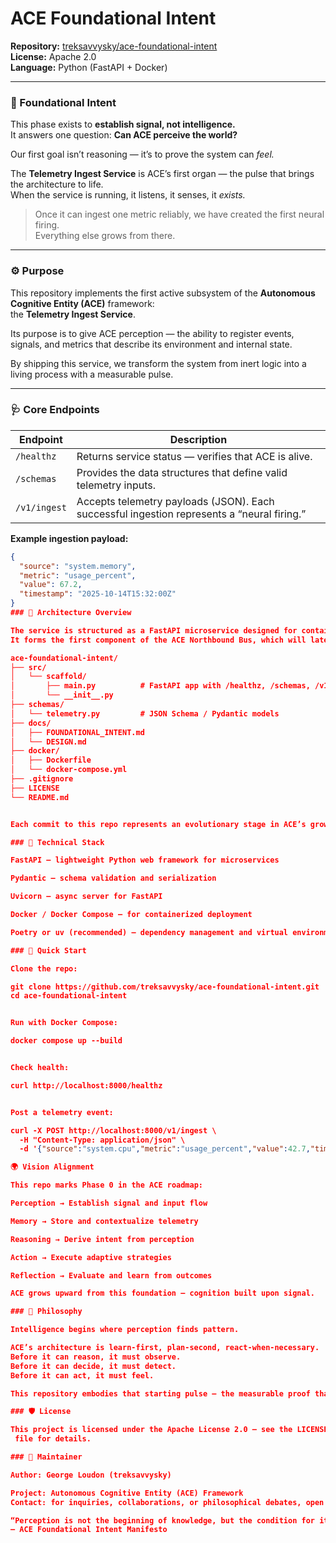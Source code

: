 # ACE Foundational Intent
**Repository:** [treksavvysky/ace-foundational-intent](https://github.com/treksavvysky/ace-foundational-intent)  
**License:** Apache 2.0  
**Language:** Python (FastAPI + Docker)

---

### 🧠 Foundational Intent

This phase exists to **establish signal, not intelligence.**  
It answers one question: **Can ACE perceive the world?**

Our first goal isn’t reasoning — it’s to prove the system can *feel.*

The **Telemetry Ingest Service** is ACE’s first organ — the pulse that brings the architecture to life.  
When the service is running, it listens, it senses, it *exists.*

> Once it can ingest one metric reliably, we have created the first neural firing.  
> Everything else grows from there.

---

### ⚙️ Purpose

This repository implements the first active subsystem of the **Autonomous Cognitive Entity (ACE)** framework:  
the **Telemetry Ingest Service**.

Its purpose is to give ACE perception — the ability to register events, signals, and metrics that describe its environment and internal state.

By shipping this service, we transform the system from inert logic into a living process with a measurable pulse.

---

### 🩺 Core Endpoints

| Endpoint | Description |
|-----------|--------------|
| `/healthz` | Returns service status — verifies that ACE is alive. |
| `/schemas` | Provides the data structures that define valid telemetry inputs. |
| `/v1/ingest` | Accepts telemetry payloads (JSON). Each successful ingestion represents a “neural firing.” |

**Example ingestion payload:**
```json
{
  "source": "system.memory",
  "metric": "usage_percent",
  "value": 67.2,
  "timestamp": "2025-10-14T15:32:00Z"
}
### 🧩 Architecture Overview

The service is structured as a FastAPI microservice designed for containerized deployment.
It forms the first component of the ACE Northbound Bus, which will later coordinate telemetry, context propagation, and inter-agent communication.

ace-foundational-intent/
├── src/
│   └── scaffold/
│       ├── main.py          # FastAPI app with /healthz, /schemas, /v1/ingest
│       └── __init__.py
├── schemas/
│   └── telemetry.py         # JSON Schema / Pydantic models
├── docs/
│   ├── FOUNDATIONAL_INTENT.md
│   └── DESIGN.md
├── docker/
│   ├── Dockerfile
│   └── docker-compose.yml
├── .gitignore
├── LICENSE
└── README.md


Each commit to this repo represents an evolutionary stage in ACE’s growth — from perception to cognition.

### 🧱 Technical Stack

FastAPI – lightweight Python web framework for microservices

Pydantic – schema validation and serialization

Uvicorn – async server for FastAPI

Docker / Docker Compose – for containerized deployment

Poetry or uv (recommended) – dependency management and virtual environments

### 🚀 Quick Start

Clone the repo:

git clone https://github.com/treksavvysky/ace-foundational-intent.git
cd ace-foundational-intent


Run with Docker Compose:

docker compose up --build


Check health:

curl http://localhost:8000/healthz


Post a telemetry event:

curl -X POST http://localhost:8000/v1/ingest \
  -H "Content-Type: application/json" \
  -d '{"source":"system.cpu","metric":"usage_percent","value":42.7,"timestamp":"2025-10-14T12:00:00Z"}'

🌍 Vision Alignment

This repo marks Phase 0 in the ACE roadmap:

Perception → Establish signal and input flow

Memory → Store and contextualize telemetry

Reasoning → Derive intent from perception

Action → Execute adaptive strategies

Reflection → Evaluate and learn from outcomes

ACE grows upward from this foundation — cognition built upon signal.

### 🧬 Philosophy

Intelligence begins where perception finds pattern.

ACE’s architecture is learn-first, plan-second, react-when-necessary.
Before it can reason, it must observe.
Before it can decide, it must detect.
Before it can act, it must feel.

This repository embodies that starting pulse — the measurable proof that ACE is alive.

### 🛡️ License

This project is licensed under the Apache License 2.0 — see the LICENSE
 file for details.

### 🧭 Maintainer

Author: George Loudon (treksavvysky)

Project: Autonomous Cognitive Entity (ACE) Framework
Contact: for inquiries, collaborations, or philosophical debates, open an issue or PR.

“Perception is not the beginning of knowledge, but the condition for its possibility.”
— ACE Foundational Intent Manifesto
